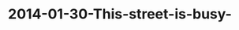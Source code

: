 ---
layout: blog
title: 2014-01-30-This-street-is-busy-
category: blog
lat: 37.57519
lng: 126.98343
image: https://s3-us-west-2.amazonaws.com/travels2013/2014-01-30 20:07:48 PST.jpg
observation: 20140130200748PST
---